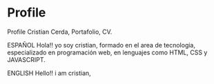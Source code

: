 # Profile
Profile Cristian Cerda, Portafolio, CV.

ESPAÑOL
Hola!! yo soy cristian, formado en el area de tecnologia, especializado en programación web, en lenguajes como HTML, CSS y JAVASCRIPT.

ENGLISH
Hello!! i am cristian, 


